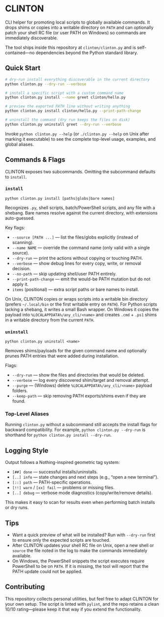 # CLINTON

CLI helper for promoting local scripts to globally available commands. It drops
shims or copies into a writable directory on `PATH` and can optionally patch
your shell RC file (or user PATH on Windows) so commands are immediately
discoverable.

The tool ships inside this repository at `clinton/clinton.py` and is
self-contained—no dependencies beyond the Python standard library.

## Quick Start

```bash
# dry-run install everything discoverable in the current directory
python clinton.py --dry-run --verbose

# install a specific script with a custom command name
python clinton.py install --name greet clinton/hello.py

# preview the exported PATH line without writing anything
python clinton.py install clinton/hello.py --print-path-change

# uninstall the command (dry run keeps the files on disk)
python clinton.py uninstall greet --dry-run --verbose
```

Invoke `python clinton.py --help` (or `./clinton.py --help` on Unix after
marking it executable) to see the complete top-level usage, examples, and global
aliases.

## Commands & Flags

CLINTON exposes two subcommands. Omitting the subcommand defaults to `install`.

### `install`

```
python clinton.py install [paths|globs|bare names]
```

Recognizes `.py`, shell scripts, batch/PowerShell scripts, and any file with a
shebang. Bare names resolve against the current directory, with extensions
auto-guessed.

Key flags:

- `--source [PATH ...]` — list the files/globs explicitly (instead of scanning).
- `--name NAME` — override the command name (only valid with a single source).
- `--dry-run` — print the actions without copying or touching PATH.
- `--verbose` — show debug lines for every copy, write, or removal decision.
- `--no-path` — skip updating shell/user PATH entirely.
- `--print-path-change` — emit the would-be PATH mutation but do not apply it.
- `items` (positional) — extra script paths or bare names to install.

On Unix, CLINTON copies or wraps scripts into a writable bin directory (prefers
`~/.local/bin` or the first writable entry on `PATH`). For Python scripts lacking
a shebang, it writes a small Bash wrapper. On Windows it copies the payload into
`%LOCALAPPDATA%/any_cli/<name>` and creates `.cmd` + `.ps1` shims in a writable
directory from the current `PATH`.

### `uninstall`

```
python clinton.py uninstall <name>
```

Removes shims/payloads for the given command name and optionally prunes PATH
entries that were added during installation.

Flags:

- `--dry-run` — show the files and directories that would be deleted.
- `--verbose` — log every discovered shim/target and removal attempt.
- `--purge` — (Windows) delete `%LOCALAPPDATA%/any_cli/<name>` payload folders.
- `--keep-path` — skip removing PATH exports/shims even if they are found.

### Top-Level Aliases

Running `clinton.py` without a subcommand still accepts the install flags for
backward compatibility. For example, `python clinton.py --dry-run` is shorthand
for `python clinton.py install --dry-run`.

## Logging Style

Output follows a Nothing-inspired geometric tag system:

- `[##] done` — successful installs/uninstalls.
- `[..] info` — state changes and next steps (e.g., “open a new terminal”).
- `[::] path` — PATH-specific operations.
- `[!!] warn` / `[xx] fail` — problems or missing files.
- `[..] debug` — verbose mode diagnostics (copy/write/remove details).

This makes it easy to scan for results even when performing batch installs or
dry runs.

## Tips

- Want a quick preview of what will be installed? Run with `--dry-run` first to
  ensure only the expected scripts are touched.
- After CLINTON updates your shell RC file on Unix, open a new shell or
  `source` the file noted in the log to make the commands immediately available.
- On Windows, the PowerShell snippets the script executes require PowerShell to
  be on `PATH`. If it is missing, the tool will report that the PATH update
  could not be applied.

## Contributing

This repository collects personal utilities, but feel free to adapt CLINTON for
your own setup. The script is linted with `pylint`, and the repo retains a clean
10/10 rating—please keep it that way if you extend the functionality.
